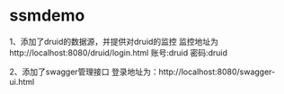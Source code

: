 # ssmdemo
1、添加了druid的数据源，并提供对druid的监控
监控地址为http://localhost:8080/druid/login.html
账号:druid
密码:druid

2、添加了swagger管理接口
登录地址为：http://localhost:8080/swagger-ui.html
